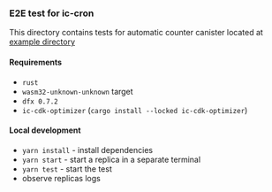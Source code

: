 ### E2E test for ic-cron

This directory contains tests for automatic counter canister located at [example directory](..)

#### Requirements

* `rust`
* `wasm32-unknown-unknown` target
* `dfx 0.7.2`
* `ic-cdk-optimizer` (`cargo install --locked ic-cdk-optimizer`)

#### Local development

* `yarn install` - install dependencies
* `yarn start` - start a replica in a separate terminal
* `yarn test` - start the test
* observe replicas logs

